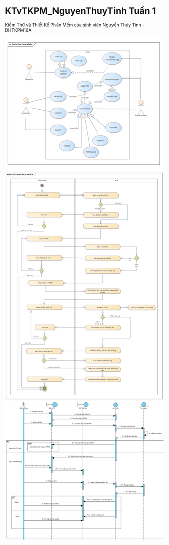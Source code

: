 # KTvTKPM_NguyenThuyTinh Tuần 1

Kiểm Thử và Thiết Kế Phần Mềm của sinh viên Nguyễn Thúy Tình - DHTKPM16A

![alt text](image.png)
![alt text](image-2.png)
![alt text](image-1.png)

